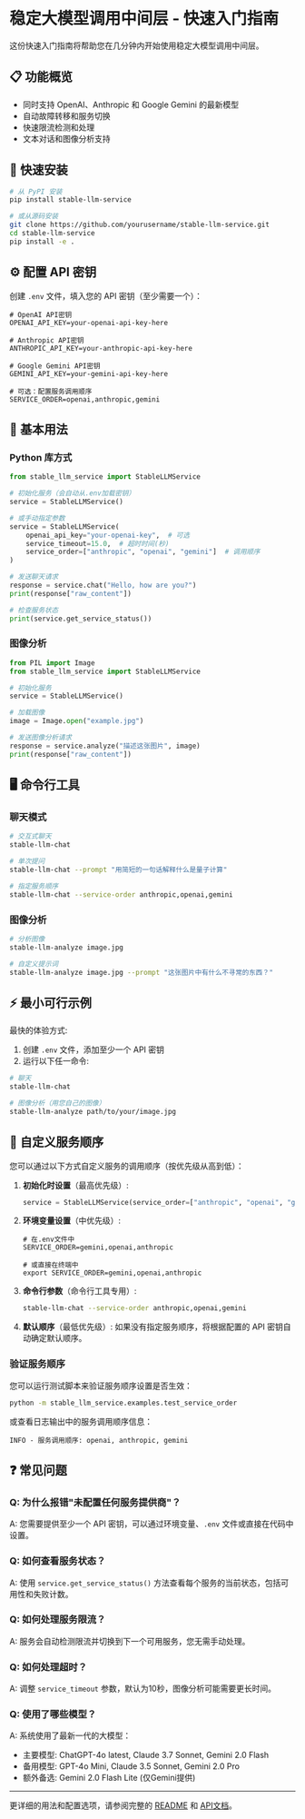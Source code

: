 # 稳定大模型调用中间层 - 快速入门指南

这份快速入门指南将帮助您在几分钟内开始使用稳定大模型调用中间层。

## 📋 功能概览

- 同时支持 OpenAI、Anthropic 和 Google Gemini 的最新模型
- 自动故障转移和服务切换
- 快速限流检测和处理
- 文本对话和图像分析支持

## 🚀 快速安装

```bash
# 从 PyPI 安装
pip install stable-llm-service

# 或从源码安装
git clone https://github.com/yourusername/stable-llm-service.git
cd stable-llm-service
pip install -e .
```

## ⚙️ 配置 API 密钥

创建 `.env` 文件，填入您的 API 密钥（至少需要一个）：

```
# OpenAI API密钥
OPENAI_API_KEY=your-openai-api-key-here

# Anthropic API密钥
ANTHROPIC_API_KEY=your-anthropic-api-key-here

# Google Gemini API密钥
GEMINI_API_KEY=your-gemini-api-key-here

# 可选：配置服务调用顺序
SERVICE_ORDER=openai,anthropic,gemini
```

## 💬 基本用法

### Python 库方式

```python
from stable_llm_service import StableLLMService

# 初始化服务（会自动从.env加载密钥）
service = StableLLMService()

# 或手动指定参数
service = StableLLMService(
    openai_api_key="your-openai-key",  # 可选
    service_timeout=15.0,  # 超时时间(秒)
    service_order=["anthropic", "openai", "gemini"]  # 调用顺序
)

# 发送聊天请求
response = service.chat("Hello, how are you?")
print(response["raw_content"])

# 检查服务状态
print(service.get_service_status())
```

### 图像分析

```python
from PIL import Image
from stable_llm_service import StableLLMService

# 初始化服务
service = StableLLMService()

# 加载图像
image = Image.open("example.jpg")

# 发送图像分析请求
response = service.analyze("描述这张图片", image)
print(response["raw_content"])
```

## 🖥️ 命令行工具

### 聊天模式

```bash
# 交互式聊天
stable-llm-chat

# 单次提问
stable-llm-chat --prompt "用简短的一句话解释什么是量子计算"

# 指定服务顺序
stable-llm-chat --service-order anthropic,openai,gemini
```

### 图像分析

```bash
# 分析图像
stable-llm-analyze image.jpg

# 自定义提示词
stable-llm-analyze image.jpg --prompt "这张图片中有什么不寻常的东西？"
```

## ⚡ 最小可行示例

最快的体验方式:

1. 创建 `.env` 文件，添加至少一个 API 密钥
2. 运行以下任一命令:

```bash
# 聊天
stable-llm-chat

# 图像分析（用您自己的图像）
stable-llm-analyze path/to/your/image.jpg
```

## 🔄 自定义服务顺序

您可以通过以下方式自定义服务的调用顺序（按优先级从高到低）：

1. **初始化时设置**（最高优先级）:
   ```python
   service = StableLLMService(service_order=["anthropic", "openai", "gemini"])
   ```

2. **环境变量设置**（中优先级）:
   ```
   # 在.env文件中
   SERVICE_ORDER=gemini,openai,anthropic
   
   # 或直接在终端中
   export SERVICE_ORDER=gemini,openai,anthropic
   ```

3. **命令行参数**（命令行工具专用）:
   ```bash
   stable-llm-chat --service-order anthropic,openai,gemini
   ```

4. **默认顺序**（最低优先级）:
   如果没有指定服务顺序，将根据配置的 API 密钥自动确定默认顺序。

### 验证服务顺序

您可以运行测试脚本来验证服务顺序设置是否生效：

```bash
python -m stable_llm_service.examples.test_service_order
```

或查看日志输出中的服务调用顺序信息：

```
INFO - 服务调用顺序: openai, anthropic, gemini
```

## ❓ 常见问题

### Q: 为什么报错"未配置任何服务提供商"？
A: 您需要提供至少一个 API 密钥，可以通过环境变量、`.env` 文件或直接在代码中设置。

### Q: 如何查看服务状态？
A: 使用 `service.get_service_status()` 方法查看每个服务的当前状态，包括可用性和失败计数。

### Q: 如何处理服务限流？
A: 服务会自动检测限流并切换到下一个可用服务，您无需手动处理。

### Q: 如何处理超时？
A: 调整 `service_timeout` 参数，默认为10秒，图像分析可能需要更长时间。

### Q: 使用了哪些模型？
A: 系统使用了最新一代的大模型：
   - 主要模型: ChatGPT-4o latest, Claude 3.7 Sonnet, Gemini 2.0 Flash
   - 备用模型: GPT-4o Mini, Claude 3.5 Sonnet, Gemini 2.0 Pro
   - 额外备选: Gemini 2.0 Flash Lite (仅Gemini提供)

---

更详细的用法和配置选项，请参阅完整的 [README](README.md) 和 [API文档](API.md)。 